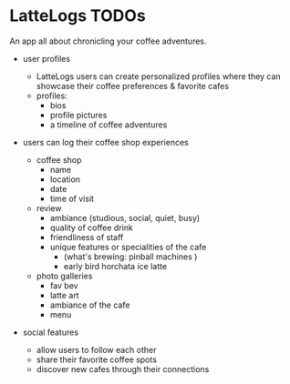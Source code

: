 # LatteLogs TODOs

An app all about chronicling your coffee adventures.

- user profiles
  - LatteLogs users can create personalized profiles where they can
    showcase their coffee preferences & favorite cafes
  - profiles:
    - bios
    - profile pictures
    - a timeline of coffee adventures
- users can log their coffee shop experiences

  - coffee shop
    - name
    - location
    - date
    - time of visit
  - review
    - ambiance (studious, social, quiet, busy)
    - quality of coffee drink
    - friendliness of staff
    - unique features or specialities of the cafe
      - (what's brewing: pinball machines )
      - early bird horchata ice latte
  - photo galleries
    - fav bev
    - latte art
    - ambiance of the cafe
    - menu

- social features
  - allow users to follow each other
  - share their favorite coffee spots
  - discover new cafes through their connections
